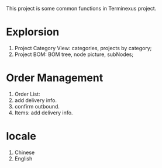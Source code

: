 This project is some common functions in Terminexus project.

# Explorsion

1.  Project Category View: categories, projects by category;
2.  Project BOM: BOM tree, node picture, subNodes;

# Order Management

1.  Order List:
1.  add delivery info.
1.  confirm outbound.
1.  Items: add delivery info.

# locale

1.  Chinese
2.  English
